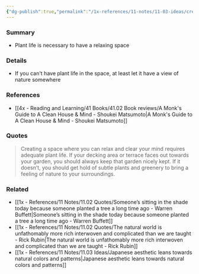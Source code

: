 ```yaml
---
{"dg-publish":true,"permalink":"/1x-references/11-notes/11-03-ideas/creating-a-relaxing-space-requires-plant-life/","title":"Creating a relaxing space requires plant life","created":"2025-01-13T10:08:43.179+03:00","updated":"2025-01-14T20:05:25.201+03:00"}
---
```



### Summary
- Plant life is necessary to have a relaxing space

### Details
- If you can't have plant life in the space, at least let it have a view of nature somewhere

### References
- [[4x - Reading and Learning/41 Books/41.02 Book reviews/A Monk's Guide to A Clean House & Mind - Shoukei Matsumoto\|A Monk's Guide to A Clean House & Mind - Shoukei Matsumoto]]

### Quotes
> Creating a space where you can relax and clear your mind requires adequate plant life. If your decking area or terrace faces out towards your garden, you should always keep that garden nicely kept. If it doesn’t, you should get hold of subtle plants and greenery to bring a feeling of nature to your surroundings.


### Related
- [[1x - References/11 Notes/11.02 Quotes/Someone’s sitting in the shade today because someone planted a tree a long time ago - Warren Buffett\|Someone’s sitting in the shade today because someone planted a tree a long time ago - Warren Buffett]]
- [[1x - References/11 Notes/11.02 Quotes/The natural world is unfathomably more rich interwoven and complicated than we are taught - Rick Rubin\|The natural world is unfathomably more rich interwoven and complicated than we are taught - Rick Rubin]]
- [[1x - References/11 Notes/11.03 Ideas/Japanese aesthetic leans towards natural colors and patterns\|Japanese aesthetic leans towards natural colors and patterns]]